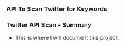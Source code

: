 ### API To Scan Twitter for Keywords

### Twitter API Scan - Summary
+ This is where I will document this project.
